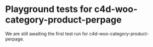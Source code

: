 # Playground tests for c4d-woo-category-product-perpage
We are still awaiting the first test run for c4d-woo-category-product-perpage.
